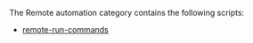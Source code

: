 The Remote automation category contains the following scripts:

- [remote-run-commands](https://github.com/anandhu-eng/cm4mlops/tree/mlperf-inference/script/remote-run-commands/README.md)

